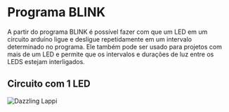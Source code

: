 # Programa BLINK
A partir do programa BLINK é possível fazer com que um LED em um circuito arduíno ligue e desligue repetidamente em um intervalo determinado no programa. Ele também pode ser usado para projetos com mais de um LED e permite que os intervalos e durações de luz entre os LEDS estejam interligados.
## Circuito com 1 LED
![Dazzling Lappi](https://github.com/user-attachments/assets/e5917ee3-a588-4257-a7bf-793eb41ba788)
